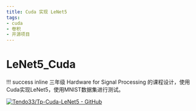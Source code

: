 ```yaml
---
title: Cuda 实现 LeNet5
tags:
- cuda
- 卷积
- 开源项目
---
```


# LeNet5_Cuda

!!! success inline
    三年级 Hardware for Signal Processing 的课程设计，使用Cuda实现LeNet5，使用MNIST数据集进行测试。

[![Tendo33/Tp-Cuda-LeNet5 - GitHub](https://gh-card.dev/repos/Tendo33/Tp-Cuda-LeNet5.svg?fullname=)](https://github.com/Tendo33/Tp-Cuda-LeNet5)
